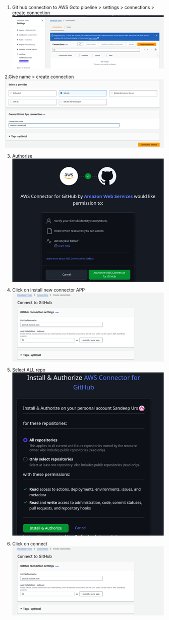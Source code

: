 1. Git hub connection to AWS
Goto pipeline > settings > connections > create connection
![alt text](image.png)

2.Give name > create connection
![alt text](image-1.png)

3. Authorise
![ ](image-2.png)

4. Click on install new connector APP
![alt text](image-3.png)

5. Select ALL repo 
![alt text](image-4.png)

6. Click on connect
![alt text](image-3.png)
